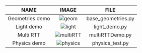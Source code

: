 NAME               | IMAGE                                           | FILE 
:-----------------:|:-----------------------------------------------:|:------------:
Geometries demo    |![geom](http://i63.tinypic.com/ig9gra.jpg)       | base_geometries.py
Light demo         |![light](http://i63.tinypic.com/2vkxh60.jpg)     | light_demo.py
Multi RTT          |![multiRTT](http://i63.tinypic.com/2rrqat2.jpg)  | multiRTTDemo.py
Physics demo       |![physics](http://i68.tinypic.com/241qyi8.jpg)   | physics_test.py
